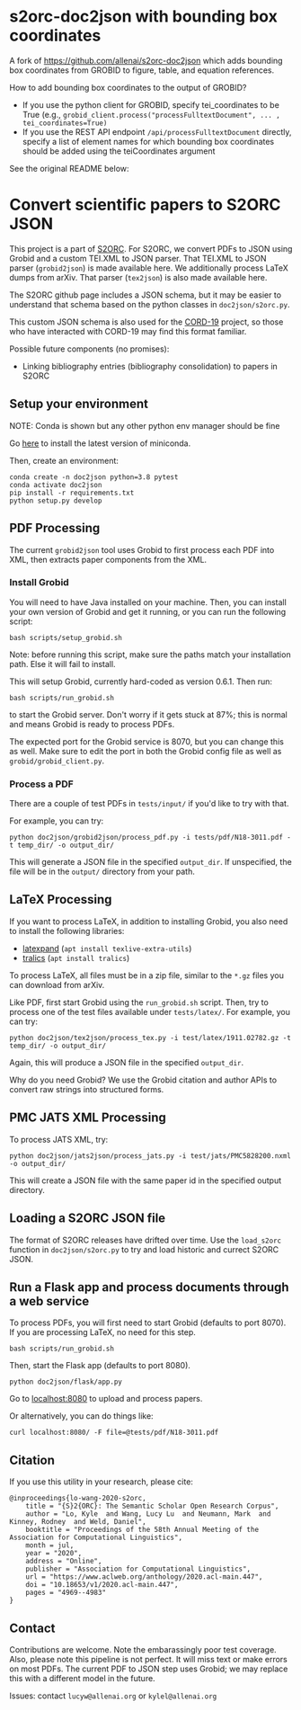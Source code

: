 # s2orc-doc2json with bounding box coordinates

A fork of https://github.com/allenai/s2orc-doc2json which adds bounding box coordinates from GROBID to figure, table, and equation references.

How to add bounding box coordinates to the output of GROBID?

- If you use the python client for GROBID, specify tei_coordinates to be True (e.g., `grobid_client.process("processFulltextDocument", ... , tei_coordinates=True)`
- If you use the REST API endpoint `/api/processFulltextDocument` directly, specify a list of element names for which bounding box coordinates should be added using the teiCoordinates argument

See the original README below:

# Convert scientific papers to S2ORC JSON

This project is a part of [S2ORC](https://github.com/allenai/s2orc). For S2ORC, we convert PDFs to JSON using Grobid and a custom TEI.XML to JSON parser. That TEI.XML to JSON parser (`grobid2json`) is made available here. We additionally process LaTeX dumps from arXiv. That parser (`tex2json`) is also made available here.

The S2ORC github page includes a JSON schema, but it may be easier to understand that schema based on the python classes in `doc2json/s2orc.py`.

This custom JSON schema is also used for the [CORD-19](https://github.com/allenai/cord19) project, so those who have interacted with CORD-19 may find this format familiar.

Possible future components (no promises):

- Linking bibliography entries (bibliography consolidation) to papers in S2ORC

## Setup your environment

NOTE: Conda is shown but any other python env manager should be fine

Go [here](https://docs.conda.io/en/latest/miniconda.html) to install the latest version of miniconda.

Then, create an environment:

```console
conda create -n doc2json python=3.8 pytest
conda activate doc2json
pip install -r requirements.txt
python setup.py develop
```

## PDF Processing

The current `grobid2json` tool uses Grobid to first process each PDF into XML, then extracts paper components from the XML.

### Install Grobid

You will need to have Java installed on your machine. Then, you can install your own version of Grobid and get it running, or you can run the following script:

```console
bash scripts/setup_grobid.sh
```

Note: before running this script, make sure the paths match your installation path. Else it will fail to install.

This will setup Grobid, currently hard-coded as version 0.6.1. Then run:

```console
bash scripts/run_grobid.sh
```

to start the Grobid server. Don't worry if it gets stuck at 87%; this is normal and means Grobid is ready to process PDFs.

The expected port for the Grobid service is 8070, but you can change this as well. Make sure to edit the port in both the Grobid config file as well as `grobid/grobid_client.py`.

### Process a PDF

There are a couple of test PDFs in `tests/input/` if you'd like to try with that.

For example, you can try:

```console
python doc2json/grobid2json/process_pdf.py -i tests/pdf/N18-3011.pdf -t temp_dir/ -o output_dir/
```

This will generate a JSON file in the specified `output_dir`. If unspecified, the file will be in the `output/` directory from your path.

## LaTeX Processing

If you want to process LaTeX, in addition to installing Grobid, you also need to install the following libraries:

- [latexpand](https://ctan.org/pkg/latexpand?lang=en) (`apt install texlive-extra-utils`)
- [tralics](http://www-sop.inria.fr/marelle/tralics/) (`apt install tralics`)

To process LaTeX, all files must be in a zip file, similar to the `*.gz` files you can download from arXiv.

Like PDF, first start Grobid using the `run_grobid.sh` script. Then, try to process one of the test files available under `tests/latex/`. For example, you can try:

```console
python doc2json/tex2json/process_tex.py -i test/latex/1911.02782.gz -t temp_dir/ -o output_dir/
```

Again, this will produce a JSON file in the specified `output_dir`.

Why do you need Grobid? We use the Grobid citation and author APIs to convert raw strings into structured forms.

## PMC JATS XML Processing

To process JATS XML, try:

```console
python doc2json/jats2json/process_jats.py -i test/jats/PMC5828200.nxml -o output_dir/
```

This will create a JSON file with the same paper id in the specified output directory.

## Loading a S2ORC JSON file

The format of S2ORC releases have drifted over time. Use the `load_s2orc` function in `doc2json/s2orc.py` to try and load historic and currect S2ORC JSON.

## Run a Flask app and process documents through a web service

To process PDFs, you will first need to start Grobid (defaults to port 8070). If you are processing LaTeX, no need for this step.

```console
bash scripts/run_grobid.sh
```

Then, start the Flask app (defaults to port 8080).

```console
python doc2json/flask/app.py
```

Go to [localhost:8080](localhost:8080) to upload and process papers.

Or alternatively, you can do things like:

```console
curl localhost:8080/ -F file=@tests/pdf/N18-3011.pdf
```

## Citation

If you use this utility in your research, please cite:

```
@inproceedings{lo-wang-2020-s2orc,
    title = "{S}2{ORC}: The Semantic Scholar Open Research Corpus",
    author = "Lo, Kyle  and Wang, Lucy Lu  and Neumann, Mark  and Kinney, Rodney  and Weld, Daniel",
    booktitle = "Proceedings of the 58th Annual Meeting of the Association for Computational Linguistics",
    month = jul,
    year = "2020",
    address = "Online",
    publisher = "Association for Computational Linguistics",
    url = "https://www.aclweb.org/anthology/2020.acl-main.447",
    doi = "10.18653/v1/2020.acl-main.447",
    pages = "4969--4983"
}
```

## Contact

Contributions are welcome. Note the embarassingly poor test coverage. Also, please note this pipeline is not perfect. It will miss text or make errors on most PDFs. The current PDF to JSON step uses Grobid; we may replace this with a different model in the future.

Issues: contact `lucyw@allenai.org` or `kylel@allenai.org`
